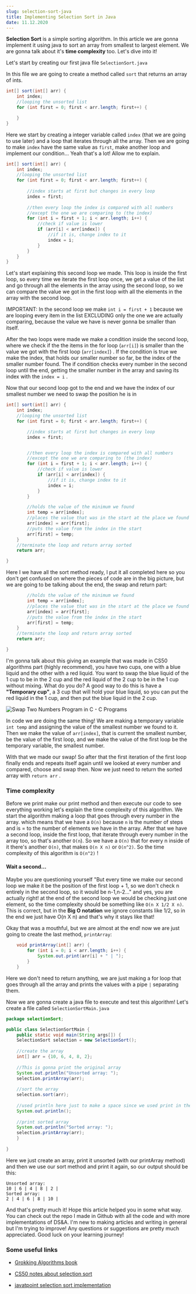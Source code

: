 ```yaml
---
slug: selection-sort-java
title: Implementing Selection Sort in Java
date: 11.12.2020
---
```


**Selection Sort** is a simple sorting algorithm. In this article we are gonna implement it using java to sort an array from smallest to largest element. We are gonna talk about it's **time complexity** too. Let's dive into it!



Let's start by creating our first java file `SelectionSort.java`

In this file we are going to create a method called `sort` that returns an array of ints.

```java
int[] sort(int[] arr) {
	int index;
    //looping the unsorted list
	for (int first = 0; first < arr.length; first++) {

	}
}
```

Here we start by creating a integer variable called `index` (that we are going to use later) and a loop that iterates through all the array. Then we are going to make `index` have the same value as `first`, make another loop and implement our condition... Yeah that's a lot! Allow me to explain.

```java
int[] sort(int[] arr) {
	int index;
    //looping the unsorted list
	for (int first = 0; first < arr.length; first++) {
		
        //index starts at first but changes in every loop
		index = first;	
			
		//then every loop the index is compared with all numbers
		//except the one we are comparing to (the index)
		for (int i = first + 1; i < arr.length; i++) {
			//check if value is lower
			if (arr[i] < arr[index]) {
				//if it is, change index to it
				index = i;
            }
        }
	}
}			
```

Let's start explaining this second loop we made. This loop is inside the first loop, so every time we iterate the first loop once, we get a value of the list and go through all the elements in the array using the second loop, so we can compare the value we got in the first loop with all the elements in the array with the second loop.

IMPORTANT: In the second loop we make `int i = first + 1` because we are looping every item in the list EXCLUDING only the one we are actually comparing, because the value we have is never gonna be smaller than itself.

After the two loops were made we make a condition inside the second loop, where we check if the the items in the for loop (`arr[i]`) is smaller than the value we got with the first loop (`arr[index]`) . If the condition is true we make the index, that holds our smaller number so far, be the index of the smaller number found. The if condition checks every number in the second loop until the end, getting the smaller number in the array and saving its index with the `index = i` .

Now that our second loop got to the end and we have the index of our smallest number we need to swap the position he is in

```java
int[] sort(int[] arr) {
    int index;
    //looping the unsorted list
    for (int first = 0; first < arr.length; first++) {

        //index starts at first but changes in every loop
        index = first;


        //then every loop the index is compared with all numbers
        //except the one we are comparing to (the index)
        for (int i = first + 1; i < arr.length; i++) {
            //check if value is lower
            if (arr[i] < arr[index]) {
                //if it is, change index to it
                index = i;
            }
        }

        //holds the value of the minimum we found
        int temp = arr[index];
        //places the value that was in the start at the place we found our index
        arr[index] = arr[first];
        //puts the value from the index in the start
        arr[first] = temp;
    }
    //terminate the loop and return array sorted
    return arr;

}
```

Here I we have all the sort method ready, I put it all completed here so you don't get confused on where the pieces of code are in the big picture, but we are going to be talking about the end, the swap and return part:

```java
        //holds the value of the minimum we found
        int temp = arr[index];
        //places the value that was in the start at the place we found our index
        arr[index] = arr[first];
        //puts the value from the index in the start
        arr[first] = temp;
    }
    //terminate the loop and return array sorted
    return arr;

}
```

I'm gonna talk about this giving an example that was made in CS50 algorithms part (highly recommend), you have two cups, one with a blue liquid and the other with a red liquid. You want to swap the blue liquid of the 1 cup to be in the 2 cup and the red liquid of the 2 cup to be in the 1 cup without mixing. What do you do? A good way to do this is have a **"Temporary cup"**, a 3 cup that will hold your blue liquid, so you can put the red liquid in the 1 cup, and then put the blue liquid in the 2 cup.

![Swap Two Numbers Program in C - C Programs](https://www.sitesbay.com/program/images/swap-two-numbers-ex.gif)

In code we are doing the same thing! We are making a temporary variable `int temp` and assigning the value of the smallest number we found to it. Then we make the value of `arr[index]`, that is current the smallest number, be the value of the first loop, and we make the value of the first loop be the temporary variable, the smallest number.

With that we made our swap! So after that the first iteration of the first loop finally ends and repeats itself again until we looked at every number and compared, choose and swap then. Now we just need to return the sorted array with `return arr` .

### Time complexity

Before we print make our print method and then execute our code to see everything working let's explain the time complexity of this algorithm. We start the algorithm making a loop that goes through every number in the array. which means that we have a `O(n)` because `n` is the number of steps and is = to the number of elements we have in the array. After that we have a second loop, inside the first loop, that iterate through every number in the array too, so that's another `O(n`). So we have a `O(n)` that for every n inside of it there's another `O(n)`, that makes `O(n X n)` or `O(n^2)`. So the time complexity of this algorithm is `O(n^2)` !

#### Wait a second...

Maybe you are questioning yourself "But every time we make our second loop we make it be the position of the first loop + 1, so we don't check n entirely in the second loop, so it would be n-1,n-2..." and yes, you are actually right! at the end of the second loop we would be checking just one element, so the time complexity should be something like `O(n X 1/2 X n)`. This is correct, but in the **Big O notation** we ignore constants like 1/2, so in the end we just have O(n X n) and that's why it stays like that!



Okay that was a mouthful, but we are almost at the end! now we are just going to create the last method, `printArray`:

```java
	void printArray(int[] arr) {
		for (int i = 0; i < arr.length; i++) {
			System.out.print(arr[i] + " | ");
		}
	}
```

Here we don't need to return anything, we are just making a for loop that goes through all the array and prints the values with a pipe `|` separating them.



Now we are gonna create a java file to execute and test this algorithm! Let's create a file called `SelectionSortMain.java`

```java
package selectionSort;

public class SelectionSortMain {
	public static void main(String args[]) {
	SelectionSort selection = new SelectionSort();
	
	//create the array
	int[] arr = {10, 6, 4, 8, 2};
	
	//This is gonna print the original array
	System.out.println("Unsorted array: ");
	selection.printArray(arr);
	
	//sort the array
	selection.sort(arr);
	
	//used println here just to make a space since we used print in the printArray
	System.out.println();
	
	//print sorted array
	System.out.println("Sorted array: ");
	selection.printArray(arr);
	}
	
}

```

Here we just create an array, print it unsorted (with our printArray method) and then we use our sort method and print it again, so our output should be this:

```
Unsorted array: 
10 | 6 | 4 | 8 | 2 | 
Sorted array: 
2 | 4 | 6 | 8 | 10 | 
```

And that's pretty much it! Hope this article helped you in some what way. You can check out the repo I made in Github with all the code and with more implementations of DS&A. I'm new to making articles and writing in general but I'm trying to improve! Any questions or suggestions are pretty much appreciated. Good luck on your learning journey!

### Some useful links

-  [Grokking Algorithms book](https://www.amazon.com/Grokking-Algorithms-illustrated-programmers-curious/dp/1617292230/ref=sr_1_1?crid=3TOXYOE3D8OAZ&dchild=1&keywords=grokking+algorithm&qid=1607583227&sprefix=grokking%2Caps%2C317&sr=8-1)

-  [CS50 notes about selection sort](https://cs50.harvard.edu/college/2020/fall/notes/3/#selection-sort)

-  [javatpoint selection sort implementation](https://www.javatpoint.com/selection-sort-in-java)